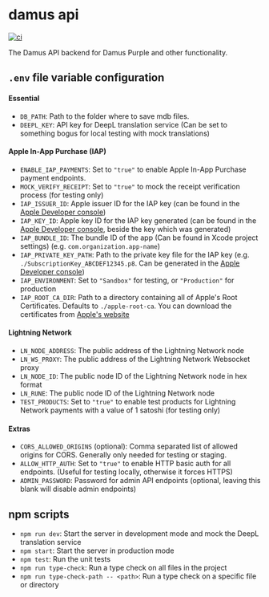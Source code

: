 
# damus api

[![ci](https://github.com/damus-io/api/actions/workflows/node.js.yml/badge.svg)](https://github.com/damus-io/api/actions)

The Damus API backend for Damus Purple and other functionality.


## `.env` file variable configuration

#### Essential

- `DB_PATH`: Path to the folder where to save mdb files.
- `DEEPL_KEY`: API key for DeepL translation service (Can be set to something bogus for local testing with mock translations)

#### Apple In-App Purchase (IAP)

- `ENABLE_IAP_PAYMENTS`: Set to `"true"` to enable Apple In-App Purchase payment endpoints.
- `MOCK_VERIFY_RECEIPT`: Set to `"true"` to mock the receipt verification process (for testing only)
- `IAP_ISSUER_ID`: Apple issuer ID for the IAP key (can be found in the [Apple Developer console](https://appstoreconnect.apple.com/access/api/subs))
- `IAP_KEY_ID`: Apple key ID for the IAP key generated (can be found in the [Apple Developer console](https://appstoreconnect.apple.com/access/api/subs), beside the key which was generated)
- `IAP_BUNDLE_ID`: The bundle ID of the app (Can be found in Xcode project settings) (e.g. `com.organization.app-name`)
- `IAP_PRIVATE_KEY_PATH`: Path to the private key file for the IAP key (e.g. `./SubscriptionKey_ABCDEF12345.p8`. Can be generated in the [Apple Developer console](https://appstoreconnect.apple.com/access/api/subs))
- `IAP_ENVIRONMENT`: Set to `"Sandbox"` for testing, or `"Production"` for production
- `IAP_ROOT_CA_DIR`: Path to a directory containing all of Apple's Root Certificates. Defaults to `./apple-root-ca`. You can download the certificates from [Apple's website](https://www.apple.com/certificateauthority/)

#### Lightning Network

- `LN_NODE_ADDRESS`: The public address of the Lightning Network node
- `LN_WS_PROXY`: The public address of the Lightning Network Websocket proxy
- `LN_NODE_ID`: The public node ID of the Lightning Network node in hex format
- `LN_RUNE`: The public node ID of the Lightning Network node
- `TEST_PRODUCTS`: Set to `"true"` to enable test products for Lightning Network payments with a value of 1 satoshi (for testing only)

#### Extras

- `CORS_ALLOWED_ORIGINS` (optional): Comma separated list of allowed origins for CORS. Generally only needed for testing or staging.
- `ALLOW_HTTP_AUTH`: Set to `"true"` to enable HTTP basic auth for all endpoints. (Useful for testing locally, otherwise it forces HTTPS)
- `ADMIN_PASSWORD`: Password for admin API endpoints (optional, leaving this blank will disable admin endpoints)

## npm scripts

- `npm run dev`: Start the server in development mode and mock the DeepL translation service
- `npm start`: Start the server in production mode
- `npm test`: Run the unit tests
- `npm run type-check`: Run a type check on all files in the project
- `npm run type-check-path -- <path>`: Run a type check on a specific file or directory
